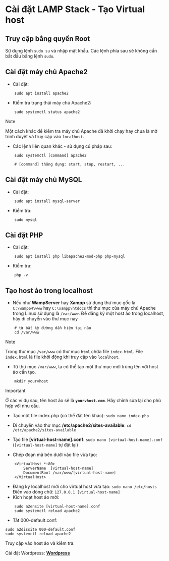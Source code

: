 # Cài đặt LAMP Stack - Tạo Virtual host

## Truy cập bằng quyền Root

Sử dụng lệnh `sudo su` và nhập mật khẩu. Các lệnh phía sau sẽ không cần bắt đầu bằng lệnh `sudo`.

## Cài đặt máy chủ Apache2

* Cài đặt:
```console
    sudo apt install apache2
```

* Kiểm tra trạng thái máy chủ Apache2:

```console
    sudo systemctl status apache2
```
> [!Note]
> Một cách khác để kiểm tra máy chủ Apache đã khởi chạy hay chưa là mở trình duyệt và truy cập vào `localhost`.

* Các lệnh liên quan khác - sử dụng cú pháp sau:

```console
    sudo systemctl [command] apache2

    # [command] thông dụng: start, stop, restart, ...
```

## Cài đặt máy chủ MySQL

* Cài đặt:
```console
    sudo apt install mysql-server
```

* Kiểm tra:
```console
    sudo mysql
```

## Cài đặt PHP

* Cài đặt:
```console
    sudo apt install php libapache2-mod-php php-mysql
```

* Kiểm tra:
```console
    php -v
```

## Tạo host ảo trong localhost

* Nếu như **WampServer** hay **Xampp** sử dụng thư mục gốc là `C:\wamp64\www` hay `C:\xampp\htdocs` thì thư mục của máy chủ Apache trong Linux sử dụng là `/var/www`. Để đăng ký một host ảo trong localhost, hãy di chuyển vào thư mục này
 
 ```console
     # từ bất kỳ đường dẫn hiện tại nào
     cd /var/www
```

> [!Note]
> Trong thư mục `/var/www` có thư mục `html` chứa file `index.html`. File `index.html` là file khởi động khi truy cập vào `localhost`.

* Từ thư mục `/var/www`, ta có thể tạo một thư mục mới trùng tên với host ảo cần tạo.

```console
    mkdir yourvhost
```

> [!Important]
> Ở các ví dụ sau, tên host ảo sẽ là **`yourvhost.com`**. Hãy chỉnh sửa lại cho phù hợp với nhu cầu.

- Tạo một file index.php (có thể đặt tên khác): `sudo nano index.php`
  
- Di chuyển vào thư mục **/etc/apache2/sites-available**: `cd /etc/apache2/sites-available`
  
- Tạo file **[virtual-host-name].conf**: `sudo nano [virtual-host-name].conf` (`[virtual-host-name]` tự  đặt lại)
  
- Chép đoạn mã bên dưới vào file vừa tạo:

```console
    <VirtualHost *:80>
	    ServerName  [virtual-host-name]
	    DocumentRoot /var/www/[virtual-host-name]
    </VirtualHost>
```
- Đăng ký localhost mới cho virtual host vừa tạo: 
    `sudo nano /etc/hosts`
Điền vào dòng chữ: `127.0.0.1 [virtual-host-name]`
- Kích hoạt host ảo mới: 
```console
    sudo a2ensite [virtual-host-name].conf
    sudo systemctl reload apache2
```
- Tắt 000-default.conf:

```console
sudo a2dissite 000-default.conf
sudo systemctl reload apache2
```

Truy cập vào host ảo và kiểm tra.


Cài đặt Wordpress: [**Wordpress**](https://ubuntu.com/tutorials/install-and-configure-wordpress)
